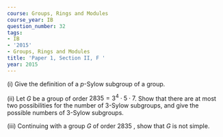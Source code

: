 ```yaml
---
course: Groups, Rings and Modules
course_year: IB
question_number: 32
tags:
- IB
- '2015'
- Groups, Rings and Modules
title: 'Paper 1, Section II, F '
year: 2015
---
```




(i) Give the definition of a $p$-Sylow subgroup of a group.

(ii) Let $G$ be a group of order $2835=3^{4} \cdot 5 \cdot 7$. Show that there are at most two possibilities for the number of 3-Sylow subgroups, and give the possible numbers of 3-Sylow subgroups.

(iii) Continuing with a group $G$ of order 2835 , show that $G$ is not simple.